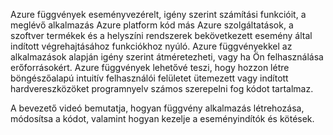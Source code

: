 Azure függvények eseményvezérelt, igény szerint számítási funkcióit, a meglévő alkalmazás Azure platform kód más Azure szolgáltatások, a szoftver termékek és a helyszíni rendszerek bekövetkezett esemény által indított végrehajtásához funkciókhoz nyúló. Azure függvényekkel az alkalmazások alapján igény szerint átméretezheti, vagy ha Ön felhasználása erőforrásokért. Azure függvények lehetővé teszi, hogy hozzon létre böngészőalapú intuitív felhasználói felületet ütemezett vagy indított hardvereszközöket programnyelv számos szerepelni fog kódot tartalmaz. 

A bevezető videó bemutatja, hogyan függvény alkalmazás létrehozása, módosítsa a kódot, valamint hogyan kezelje a eseményindítók és kötések.